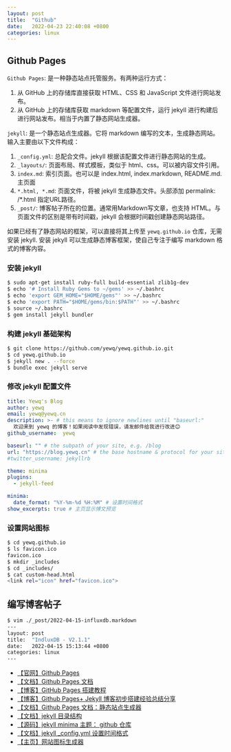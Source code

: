 ```yaml
---
layout: post
title:  "Github"
date:   2022-04-23 22:40:08 +0800
categories: linux
---
```


## Github Pages

`Github Pages`: 是一种静态站点托管服务。有两种运行方式：
1. 从 GitHub 上的存储库直接获取 HTML、CSS 和 JavaScript 文件进行网站发布。
2. 从 GitHub 上的存储库获取 markdown 等配置文件，运行 jekyll 进行构建后进行网站发布。相当于内置了静态网站生成器。

`jekyll`: 是一个静态站点生成器。它将 markdown 编写的文本，生成静态网站。输入主要由以下文件构成：
1. `_config.yml`: 总配合文件。jekyll 根据该配置文件进行静态网站的生成。
2. `_layouts/`: 页面布局、样式模板，类似于 html、css。可以被内容文件引用。
3. `index.md`: 索引页面。也可以是 index.html, index.markdown, README.md. 主页面
4. `*.html, *.md`: 页面文件，将被 jekyll 生成静态文件。头部添加 permalink: /*.html 指定URL路径。 
5. `_post/`: 博客帖子所在的位置。通常用Markdown写文章，也支持 HTML。与页面文件的区别是带有时间戳，jekyll 会根据时间戳创建静态网站路径。

如果已经有了静态网站的框架，可以直接将其上传至 `yewq.github.io` 仓库，无需安装 jekyll.
安装 jekyll 可以生成静态博客框架，使自己专注于编写 markdown 格式的博客内容。

### 安装 jekyll

```bash
$ sudo apt-get install ruby-full build-essential zlib1g-dev
$ echo '# Install Ruby Gems to ~/gems' >> ~/.bashrc
$ echo 'export GEM_HOME="$HOME/gems"' >> ~/.bashrc
$ echo 'export PATH="$HOME/gems/bin:$PATH"' >> ~/.bashrc
$ source ~/.bashrc
$ gem install jekyll bundler
```

### 构建 jekyll 基础架构

```bash
$ git clone https://github.com/yewq/yewq.github.io.git
$ cd yewq.github.io
$ jekyll new . --force
$ bundle exec jekyll serve
```

### 修改 jekyll 配置文件

```yml
title: Yewq's Blog
author: yewq
email: yewq@yewq.cn
description: >- # this means to ignore newlines until "baseurl:"
  欢迎来到 yewq 的博客！如果阅读中发现错误，请发邮件给我进行改进😊
github_username:  yewq

baseurl: "" # the subpath of your site, e.g. /blog
url: "https://blog.yewq.cn" # the base hostname & protocol for your site, e.g. http://example.com
#twitter_username: jekyllrb

theme: minima
plugins:
  - jekyll-feed

minima:
  date_format: "%Y-%m-%d %H:%M" # 设置时间格式
show_excerpts: true # 主页显示博文预览
```

### 设置网站图标

```bash
$ cd yewq.github.io
$ ls favicon.ico 
favicon.ico
$ mkdir _includes
$ cd _includes/
$ cat custom-head.html
<link rel="icon" href="favicon.ico">
```

## 编写博客帖子

```bash
$ vim ./_post/2022-04-15-influxdb.markdown
---
layout: post
title:  "IndluxDB - V2.1.1"
date:   2022-04-15 15:13:44 +0800
categories: linux
---
```

- [【官网】Github Pages](https://pages.github.com/)
- [【文档】Github Pages 文档](https://docs.github.com/en/pages)
- [【博客】GitHub Pages 搭建教程](https://sspai.com/post/54608)
- [【博客】Github Pages+ Jekyll 博客初步搭建经验总结分享](https://blog.csdn.net/sexpro/article/details/107890694)
- [【文档】Github Pages 文档：静态站点生成器](https://docs.github.com/en/pages/getting-started-with-github-pages/about-github-pages#static-site-generators)
- [【文档】jekyll 目录结构](https://jekyllrb.com/docs/structure/)
- [【源码】jekyll minima 主题： github 仓库](https://github.com/jekyll/minima)
- [【文档】jekyll _config.yml 设置时间格式](https://shopify.github.io/liquid/filters/date/)
- [【主页】网站图标生成器](https://realfavicongenerator.net/)